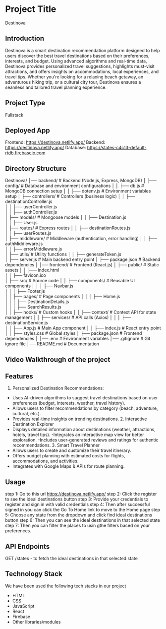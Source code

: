 # Project Title
Destinova

## Introduction
Destinova is a smart destination recommendation platform designed to help users discover the best travel destinations based on their preferences, interests, and budget. Using advanced algorithms and real-time data, Destinova provides personalized travel suggestions, highlights must-visit attractions, and offers insights on accommodations, local experiences, and travel tips. Whether you're looking for a relaxing beach getaway, an adventurous hiking trip, or a cultural city tour, Destinova ensures a seamless and tailored travel planning experience.

## Project Type 
Fullstack

## Deployed App
Frontend: https://destinova.netlify.app/
Backend: https://destinova.netlify.app/
Database: https://states-c4c13-default-rtdb.firebaseio.com

## Directory Structure
Destinova/
│── backend/                   # Backend (Node.js, Express, MongoDB)
│   ├── config/                # Database and environment configurations
│   │   ├── db.js              # MongoDB connection setup
│   │   ├── dotenv.js          # Environment variables setup
│   ├── controllers/           # Controllers (business logic)
│   │   ├── destinationController.js  
│   │   ├── userController.js  
│   │   ├── authController.js  
│   ├── models/                # Mongoose models
│   │   ├── Destination.js  
│   │   ├── User.js  
│   ├── routes/                # Express routes
│   │   ├── destinationRoutes.js  
│   │   ├── userRoutes.js  
│   ├── middleware/            # Middleware (authentication, error handling)
│   │   ├── authMiddleware.js  
│   │   ├── errorMiddleware.js  
│   ├── utils/                 # Utility functions
│   │   ├── generateToken.js  
│   ├── server.js              # Main backend entry point
│   ├── package.json           # Backend dependencies
│
│── frontend/                  # Frontend (React.js)
│   ├── public/                # Static assets
│   │   ├── index.html  
│   │   ├── favicon.ico  
│   ├── src/                   # Source code
│   │   ├── components/        # Reusable UI components
│   │   │   ├── Navbar.js  
│   │   │   ├── Footer.js  
│   │   ├── pages/             # Page components
│   │   │   ├── Home.js  
│   │   │   ├── DestinationDetails.js  
│   │   │   ├── SearchResults.js  
│   │   ├── hooks/             # Custom hooks
│   │   ├── context/           # Context API for state management
│   │   ├── services/          # API calls (Axios)
│   │   │   ├── destinationService.js  
│   │   ├── App.js             # Main App component
│   │   ├── index.js           # React entry point
│   │   ├── styles.css         # Global styles
│   ├── package.json           # Frontend dependencies
│
│── .env                       # Environment variables
│── .gitignore                 # Git ignore file
│── README.md                  # Documentation

## Video Walkthrough of the project

## Features
1. Personalized Destination Recommendations:
- Uses AI-driven algorithms to suggest travel destinations based on user preferences (budget, interests, weather, travel history).
- Allows users to filter recommendations by category (beach, adventure, cultural, etc.).
- Provides real-time insights on trending destinations.
2️. Interactive Destination Explorer
- Displays detailed information about destinations (weather, attractions, hotels, travel tips).
-Integrates an interactive map view for better exploration.
-Includes user-generated reviews and ratings for authentic recommendations.
3️. Smart Travel Planner
- Allows users to create and customize their travel itinerary.
- Offers budget planning with estimated costs for flights, accommodations, and activities.
- Integrates with Google Maps & APIs for route planning.

## Usage
step 1: Go to this url https://destinova.netlify.app/
step 2: Click the register to see the ideal destinations button
step 3: Provide your credentials to register and sign in with valid credentials
step 4: Then after successful signed in you can click the Go To Home link to move to the Home page 
step 5: Choose any state from the dropdown and click find ideal destinations button 
step 6: Then you can see the ideal destinations in that selected state
step 7: Then you can filter the places to usin gthe filters baced on your preferences.

## API Endpoints
GET /states - to fetch the ideal destinations in that selected state

## Technology Stack
We have been used the following tech stacks in our project
- HTML
- CSS
- JavaScript
- React
- Firebase
- Other libraries/modules
